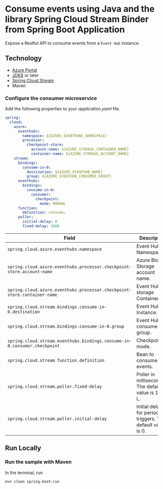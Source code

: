 # Consume events using Java and the library Spring Cloud Stream Binder from Spring Boot Application

Expose a Restful API to consume events from a `Event Hub` instance.

## Technology

- [Azure Portal](https://portal.azure.com/)
- [JDK8](https://www.oracle.com/java/technologies/downloads/) or later
- [Spring Cloud Stream](https://spring.io/blog/2019/04/02/event-driven-java-with-spring-cloud-stream-and-azure-event-hubs-guest-post)
- Maven

### Configure the consumer microservice

Add the following properties to your *application.yaml* file.

``` yaml
spring:
  cloud:
    azure:
      eventhubs:
        namespace: ${AZURE_EVENTHUBS_NAMESPACE}
        processor:
          checkpoint-store:
            account-name: ${AZURE_STORAGE_CONTAINER_NAME}
            container-name: ${AZURE_STORAGE_ACCOUNT_NAME}
    stream:
      bindings:
        consume-in-0:
          destination: ${AZURE_EVENTHUB_NAME}
          group: ${AZURE_EVENTHUB_CONSUMER_GROUP}
      eventhubs:
        bindings:
          consume-in-0:
            consumer:
              checkpoint:
                mode: MANUAL
      function:
        definition: consume;
      poller:
        initial-delay: 0
        fixed-delay: 1000
```




| Field                                                                      | Description                                                  |
|----------------------------------------------------------------------------|--------------------------------------------------------------|
| `spring.cloud.azure.eventhubs.namespace`                                   | Event Hubs Namespace.                                        |
| `spring.cloud.azure.eventhubs.processor.checkpoint-store.account-name`     | Azure Blob Storage account name.                             |
| `spring.cloud.azure.eventhubs.processor.checkpoint-store.container-name`   | Event Hubs storage Container.                                |
| `spring.cloud.stream.bindings.consume-in-0.destination`                    | Event Hubs Instance.                                         |
| `spring.cloud.stream.bindings.consume-in-0.group`                          | Event Hubs consumer group.                                   |
| `spring.cloud.stream.eventhubs.bindings.consume-in-0.consumer.checkpoint`  | Checkpointing mode.                                          |
| `spring.cloud.stream.function.definition`                                  | Bean to consume events.                                      |
| `spring.cloud.stream.poller.fixed-delay`                                   | Poller in milliseconds. The default value is 1000 L.         |
| `spring.cloud.stream.poller.initial-delay`                                 | Initial delay for periodic triggers. The default value is 0. |


## Run Locally

### Run the sample with Maven

In the terminal, run

```shell
mvn clean spring-boot:run
```